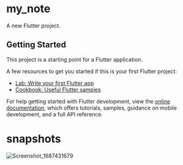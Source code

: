 # my_note

A new Flutter project.

## Getting Started

This project is a starting point for a Flutter application.

A few resources to get you started if this is your first Flutter project:

- [Lab: Write your first Flutter app](https://docs.flutter.dev/get-started/codelab)
- [Cookbook: Useful Flutter samples](https://docs.flutter.dev/cookbook)

For help getting started with Flutter development, view the
[online documentation](https://docs.flutter.dev/), which offers tutorials,
samples, guidance on mobile development, and a full API reference.
# snapshots
![Screenshot_1687431679](https://github.com/MohamedElshalkany/my-note/assets/127790953/743ca0d2-fdc1-4cb2-a536-9a36db1a1c28)
